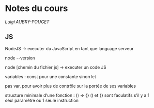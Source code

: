 # Notes du cours
*Luigi AUBRY-POUGET*

## JS
NodeJS -> executer du JavaScript en tant que language serveur

node --version

node [chemin du fichier js] -> executer un code JS

variables : 
const pour une constante
sinon let

pas var, pour avoir plus de contrôle sur la portée de ses variables

structure minimale d'une fonction : () => {}
() et {} sont faculatifs s'il y a 1 seul paramètre ou 1 seule instruction